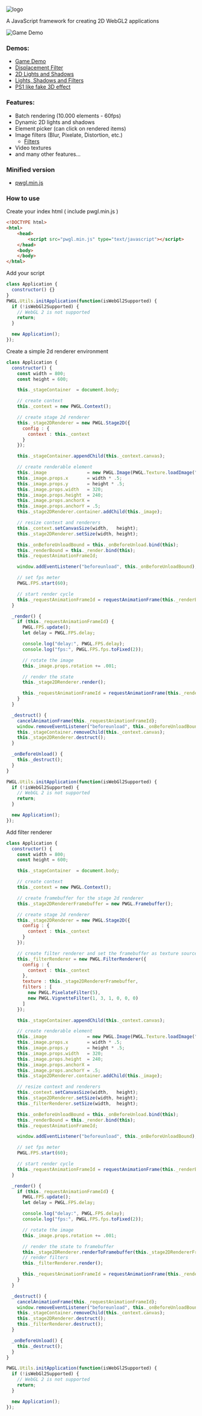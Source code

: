 ![logo](https://github.com/asjs-dev/pwgl/blob/main/docs/assets/logo.png?raw=true)

A JavaScript framework for creating 2D WebGL2 applications

![Game Demo](https://github.com/asjs-dev/pwgl/blob/main/docs/assets/game.jpg?raw=true)

### Demos:
- [Game Demo](https://codepen.io/iroshan/pen/rNMKbWv)
- [Displacement Filter](https://codepen.io/iroshan/pen/MWEwYww)
- [2D Lights and Shadows](https://codepen.io/iroshan/pen/zYoQgEG)
- [Lights, Shadows and Filters](https://codepen.io/iroshan/pen/NWbzLaE)
- [PS1 like fake 3D effect](https://codepen.io/iroshan/pen/VwbxdGw)

### Features:
* Batch rendering (10.000 elements - 60fps)
* Dynamic 2D lights and shadows
* Element picker (can click on rendered items)
* Image filters (Blur, Pixelate, Distortion, etc.)
    * [Filters](https://github.com/asjs-dev/pwgl/blob/main/src/filters)
* Video textures
* and many other features...

### Minified version
* [pwgl.min.js](https://github.com/asjs-dev/pwgl/blob/main/dist/pwgl.min.js)

### How to use

Create your index html ( include pwgl.min.js )

```html
<!DOCTYPE html>
<html>
    <head>
        <script src="pwgl.min.js" type="text/javascript"></script>
    </head>
    <body>
    </body>
</html>
```

Add your script

```javascript
class Application {
  constructor() {}
}
PWGL.Utils.initApplication(function(isWebGl2Supported) {
  if (!isWebGl2Supported) {
    // WebGL 2 is not supported
    return;
  }

  new Application();
});
```

Create a simple 2d renderer environment

```javascript
class Application {
  constructor() {
    const width = 800;
    const height = 600;

    this._stageContainer  = document.body;

    // create context
    this._context = new PWGL.Context();

    // create stage 2d renderer
    this._stage2DRenderer = new PWGL.Stage2D({
      config : {
        context : this._context
      }
    });

    this._stageContainer.appendChild(this._context.canvas);

    // create renderable element
    this._image               = new PWGL.Image(PWGL.Texture.loadImage("your/image/path/here"));
    this._image.props.x       = width * .5;
    this._image.props.y       = height * .5;
    this._image.props.width   = 320;
    this._image.props.height  = 240;
    this._image.props.anchorX =
    this._image.props.anchorY = .5;
    this._stage2DRenderer.container.addChild(this._image);

    // resize context and renderers
    this._context.setCanvasSize(width,   height);
    this._stage2DRenderer.setSize(width, height);

    this._onBeforeUnloadBound = this._onBeforeUnload.bind(this);
    this._renderBound = this._render.bind(this);
    this._requestAnimationFrameId;

    window.addEventListener("beforeunload", this._onBeforeUnloadBound);

    // set fps meter
    PWGL.FPS.start(60);

    // start render cycle
    this._requestAnimationFrameId = requestAnimationFrame(this._renderBound);
  }

  _render() {
    if (this._requestAnimationFrameId) {
      PWGL.FPS.update();
      let delay = PWGL.FPS.delay;

      console.log("delay:", PWGL.FPS.delay);
      console.log("fps:", PWGL.FPS.fps.toFixed(2));

      // rotate the image
      this._image.props.rotation += .001;

      // render the state
      this._stage2DRenderer.render();

      this._requestAnimationFrameId = requestAnimationFrame(this._renderBound);
    }
  }

  _destruct() {
    cancelAnimationFrame(this._requestAnimationFrameId);
    window.removeEventListener("beforeunload", this._onBeforeUnloadBound);
    this._stageContainer.removeChild(this._context.canvas);
    this._stage2DRenderer.destruct();
  }

  _onBeforeUnload() {
    this._destruct();
  }
}

PWGL.Utils.initApplication(function(isWebGl2Supported) {
  if (!isWebGl2Supported) {
    // WebGL 2 is not supported
    return;
  }

  new Application();
});
```

Add filter renderer

```javascript
class Application {
  constructor() {
    const width = 800;
    const height = 600;

    this._stageContainer  = document.body;

    // create context
    this._context = new PWGL.Context();

    // create framebuffer for the stage 2d renderer
    this._stage2DRendererFramebuffer = new PWGL.Framebuffer();

    // create stage 2d renderer
    this._stage2DRenderer = new PWGL.Stage2D({
      config : {
        context : this._context
      }
    });

    // create filter renderer and set the framebuffer as texture source
    this._filterRenderer = new PWGL.FilterRenderer({
      config : {
        context : this._context
      },
      texture : this._stage2DRendererFramebuffer,
      filters : [
        new PWGL.PixelateFilter(5),
        new PWGL.VignetteFilter(1, 3, 1, 0, 0, 0)
      ]
    });

    this._stageContainer.appendChild(this._context.canvas);

    // create renderable element
    this._image               = new PWGL.Image(PWGL.Texture.loadImage("your/image/path/here"));
    this._image.props.x       = width * .5;
    this._image.props.y       = height * .5;
    this._image.props.width   = 320;
    this._image.props.height  = 240;
    this._image.props.anchorX =
    this._image.props.anchorY = .5;
    this._stage2DRenderer.container.addChild(this._image);

    // resize context and renderers
    this._context.setCanvasSize(width,   height);
    this._stage2DRenderer.setSize(width, height);
    this._filterRenderer.setSize(width,  height);

    this._onBeforeUnloadBound = this._onBeforeUnload.bind(this);
    this._renderBound = this._render.bind(this);
    this._requestAnimationFrameId;

    window.addEventListener("beforeunload", this._onBeforeUnloadBound);

    // set fps meter
    PWGL.FPS.start(60);

    // start render cycle
    this._requestAnimationFrameId = requestAnimationFrame(this._renderBound);
  }

  _render() {
    if (this._requestAnimationFrameId) {
      PWGL.FPS.update();
      let delay = PWGL.FPS.delay;

      console.log("delay:", PWGL.FPS.delay);
      console.log("fps:", PWGL.FPS.fps.toFixed(2));

      // rotate the image
      this._image.props.rotation += .001;

      // render the state to framebuffer
      this._stage2DRenderer.renderToFramebuffer(this._stage2DRendererFramebuffer);
      // render filters
      this._filterRenderer.render();

      this._requestAnimationFrameId = requestAnimationFrame(this._renderBound);
    }
  }

  _destruct() {
    cancelAnimationFrame(this._requestAnimationFrameId);
    window.removeEventListener("beforeunload", this._onBeforeUnloadBound);
    this._stageContainer.removeChild(this._context.canvas);
    this._stage2DRenderer.destruct();
    this._filterRenderer.destruct();
  }

  _onBeforeUnload() {
    this._destruct();
  }
}

PWGL.Utils.initApplication(function(isWebGl2Supported) {
  if (!isWebGl2Supported) {
    // WebGL 2 is not supported
    return;
  }

  new Application();
});
```
